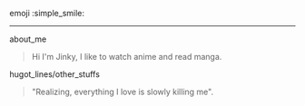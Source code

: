 emoji :simple_smile:
 ***
 about_me
 >  Hi I'm Jinky, I like to watch anime and read manga.
 
 hugot_lines/other_stuffs
 > "Realizing, everything I love is slowly killing me".
